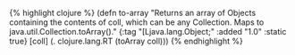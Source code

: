 {% highlight clojure %}
(defn to-array
  "Returns an array of Objects containing the contents of coll, which
  can be any Collection.  Maps to java.util.Collection.toArray()."
  {:tag "[Ljava.lang.Object;"
   :added "1.0"
   :static true}
  [coll] (. clojure.lang.RT (toArray coll)))
{% endhighlight %}
